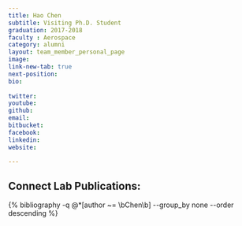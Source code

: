 ```yaml
---
title: Hao Chen
subtitle: Visiting Ph.D. Student
graduation: 2017-2018
faculty : Aerospace
category: alumni
layout: team_member_personal_page
image: 
link-new-tab: true
next-position: 
bio:
    
twitter: 
youtube: 
github: 
email: 
bitbucket: 
facebook: 
linkedin: 
website: 

---
```


## Connect Lab Publications:

{% bibliography -q @*[author ~= \bChen\b] --group_by none --order descending %}

